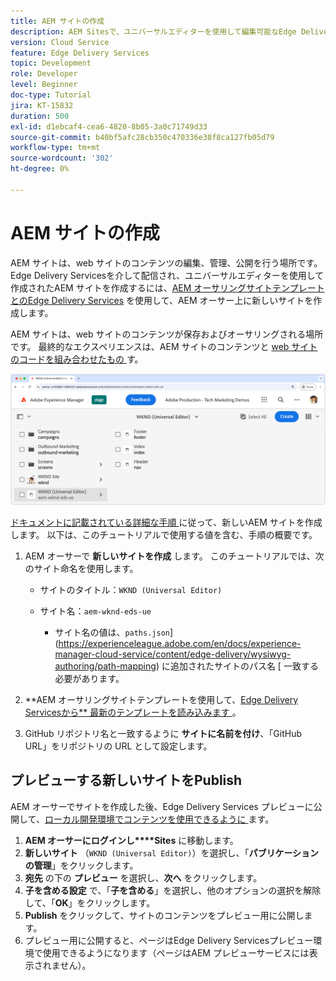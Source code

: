 ```yaml
---
title: AEM サイトの作成
description: AEM Sitesで、ユニバーサルエディターを使用して編集可能なEdge Delivery Services用のサイトを作成します。
version: Cloud Service
feature: Edge Delivery Services
topic: Development
role: Developer
level: Beginner
doc-type: Tutorial
jira: KT-15832
duration: 500
exl-id: d1ebcaf4-cea6-4820-8b05-3a0c71749d33
source-git-commit: b40bf5afc28cb350c470336e38f8ca127fb05d79
workflow-type: tm+mt
source-wordcount: '302'
ht-degree: 0%

---
```


# AEM サイトの作成

AEM サイトは、web サイトのコンテンツの編集、管理、公開を行う場所です。 Edge Delivery Servicesを介して配信され、ユニバーサルエディターを使用して作成されたAEM サイトを作成するには、[AEM オーサリングサイトテンプレートとのEdge Delivery Services](https://github.com/adobe-rnd/aem-boilerplate-xwalk/releases) を使用して、AEM オーサー上に新しいサイトを作成します。

AEM サイトは、web サイトのコンテンツが保存およびオーサリングされる場所です。 最終的なエクスペリエンスは、AEM サイトのコンテンツと [web サイトのコードを組み合わせたもの ](./1-new-code-project.md) す。

![Edge Delivery Servicesとユニバーサルエディターの新しいAEM サイト ](./assets/2-new-aem-site/new-site.png)

[ ドキュメントに記載されている詳細な手順 ](https://experienceleague.adobe.com/en/docs/experience-manager-cloud-service/content/edge-delivery/wysiwyg-authoring/edge-dev-getting-started#create-aem-site) に従って、新しいAEM サイトを作成します。  以下は、このチュートリアルで使用する値を含む、手順の概要です。
1. AEM オーサーで **新しいサイトを作成** します。 このチュートリアルでは、次のサイト命名を使用します。
   * サイトのタイトル：`WKND (Universal Editor)`
   * サイト名：`aem-wknd-eds-ue`

      * サイト名の値は、`paths.json`](https://experienceleague.adobe.com/en/docs/experience-manager-cloud-service/content/edge-delivery/wysiwyg-authoring/path-mapping) に追加されたサイトのパス名 [ 一致する必要があります。

2. **AEM オーサリングサイトテンプレートを使用して、[Edge Delivery Servicesから** 最新のテンプレートを読み込みます ](https://github.com/adobe-rnd/aem-boilerplate-xwalk/releases)。
3. GitHub リポジトリ名と一致するように **サイトに名前を付け**、「GitHub URL」をリポジトリの URL として設定します。

## プレビューする新しいサイトをPublish

AEM オーサーでサイトを作成した後、Edge Delivery Services プレビューに公開して、[ローカル開発環境でコンテンツを使用できるように ](./3-local-development-environment.md) ます。

1. **AEM オーサーにログインし****Sites** に移動します。
2. **新しいサイト** （`WKND (Universal Editor)`）を選択し、「**パブリケーションの管理**」をクリックします。
3. **宛先** の下の **プレビュー** を選択し、**次へ** をクリックします。
4. **子を含める設定** で、「**子を含める**」を選択し、他のオプションの選択を解除して、「**OK**」をクリックします。
5. **Publish** をクリックして、サイトのコンテンツをプレビュー用に公開します。
6. プレビュー用に公開すると、ページはEdge Delivery Servicesプレビュー環境で使用できるようになります（ページはAEM プレビューサービスには表示されません）。
